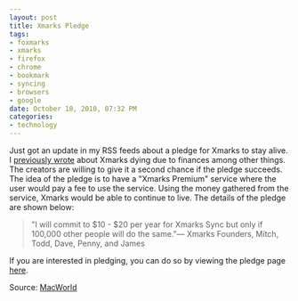 ```yaml
--- 
layout: post
title: Xmarks Pledge
tags: 
- foxmarks
- xmarks
- firefox
- chrome
- bookmark
- syncing
- browsers
- google
date: October 10, 2010, 07:32 PM
categories: 
- technology
---
```

Just got an update in my RSS feeds about a pledge for Xmarks to stay alive. I [previously wrote](http://www.tanner-smith.com/2010/09/27/xmarks-is-dying/) about Xmarks dying due to finances among other things. The creators are willing to give it a second chance if the pledge succeeds. The idea of the pledge is to have a "Xmarks Premium" service where the user would pay a fee to use the service. Using the money gathered from the service, Xmarks would be able to continue to live. The details of the pledge are shown below:

>"I will commit to $10 - $20 per year for Xmarks Sync but only if 100,000 other people will do the same."— Xmarks Founders, Mitch, Todd, Dave, Penny, and James

If you are interested in pledging, you can do so by viewing the pledge page [here](http://www.pledgebank.com/XmarksPremium).

Source: [MacWorld](http://www.macworld.com/article/154569/2010/10/xmarks_pledge.html?lsrc=rss_main)